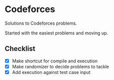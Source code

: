 # Codeforces

Solutions to Codeforces problems.

Started with the easiest problems and moving up.

## Checklist

- [x] Make shortcut for compile and execution
- [x] Make randomizer to decide problems to tackle
- [x] Add execution against test case input
